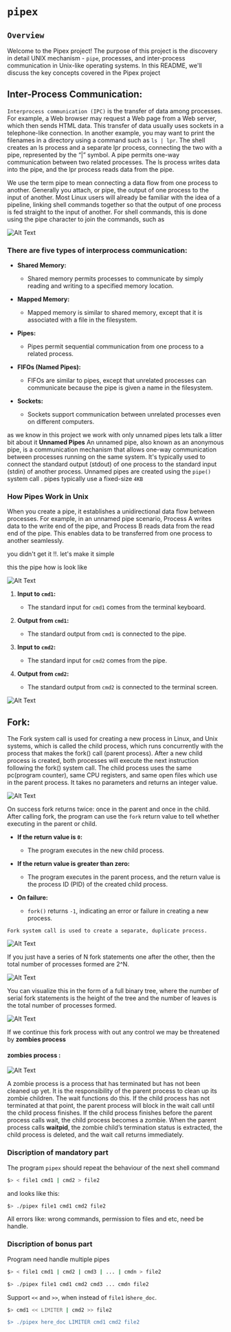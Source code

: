 # `pipex`

## `Overview`


Welcome to the Pipex project! The purpose of this project is the discovery in detail UNIX mechanism - `pipe`, processes, and inter-process communication in Unix-like operating systems.
In this README, we'll discuss the key concepts covered in the Pipex project

## Inter-Process Communication:

`Interprocess communication (IPC)` is the transfer of data among processes. For example, a
Web browser may request a Web page from a Web server, which then sends HTML data. This
transfer of data usually uses sockets in a telephone-like connection. In another example, you
may want to print the filenames in a directory using a command such as `ls | lpr`. The shell
creates an ls process and a separate lpr process, connecting the two with a pipe, represented
by the “|” symbol. A pipe permits one-way communication between two related processes.
The ls process writes data into the pipe, and the lpr process reads data from the pipe.

We use the term pipe to mean connecting a data flow from one process to another. Generally
you attach, or pipe, the output of one process to the input of another. Most Linux users will
already be familiar with the idea of a pipeline, linking shell commands together so that the
output of one process is fed straight to the input of another. For shell commands, this is done
using the pipe character to join the commands, such as

![Alt Text](/images/command)

### There are five types of interprocess communication:
- **Shared Memory:**
  - Shared memory permits processes to communicate by simply reading and writing to a specified memory location.

- **Mapped Memory:**
  - Mapped memory is similar to shared memory, except that it is associated with a file in the filesystem.

- **Pipes:**
  - Pipes permit sequential communication from one process to a related process.

- **FIFOs (Named Pipes):**
  - FIFOs are similar to pipes, except that unrelated processes can communicate because the pipe is given a name in the filesystem.

- **Sockets:**
  - Sockets support communication between unrelated processes even on different computers.

as we know in this project we work with only unnamed pipes lets talk a litter bit about it
**Unnamed Pipes**
An unnamed pipe, also known as an anonymous pipe, is a communication mechanism that allows one-way communication between processes running on the same system.
It's typically used to connect the standard output (stdout) of one process to the standard input (stdin) of another process. Unnamed pipes are created using the `pipe()` system call .
pipes typically use a fixed-size `4KB`


### How Pipes Work in Unix

When you create a pipe, it establishes a unidirectional data flow between processes. For example, in an unnamed pipe scenario, Process A writes data to the write end of the pipe, and Process B reads data from the read end of the pipe. This enables data to be transferred from one process to another seamlessly.

you didn't get it !!. let's make it simple

this the pipe how is look like

![Alt Text](/images/pipe)

1. **Input to `cmd1`:**
   - The standard input for `cmd1` comes from the terminal keyboard.

2. **Output from `cmd1`:**
   - The standard output from `cmd1` is connected to the pipe.

3. **Input to `cmd2`:**
   - The standard input for `cmd2` comes from the pipe.

4. **Output from `cmd2`:**
   - The standard output from `cmd2` is connected to the terminal screen.

![Alt Text](/image/pipe_work)

## Fork:

The Fork system call is used for creating a new process in Linux, and Unix systems, which is called the child process, which runs concurrently with the process that makes the fork() call (parent process). After a new child process is created, both processes will execute the next instruction following the fork() system call.
The child process uses the same pc(program counter), same CPU registers, and same open files which use in the parent process. It takes no parameters and returns an integer value.

![Alt Text](/image/fork)

On success fork returns twice: once in the parent and once in the child. After calling fork,
the program can use the `fork` return value to tell whether executing in the parent or child.


- **If the return value is `0`:**
  - The program executes in the new child process.

- **If the return value is greater than zero:**
  - The program executes in the parent process, and the return value is the process ID (PID) of the created child process.

- **On failure:**
  - `fork()` returns `-1`, indicating an error or failure in creating a new process.

`Fork system call is used to create a separate, duplicate process.`

![Alt Text](/images/fork_work)

If you just have a series of N fork statements one after the other, then the
total number of processes formed are 2^N.

![Alt Text](/images/equation)

You can visualize this in the form of a full binary tree, where the number of
serial fork statements is the height of the tree and the number of leaves is the
total number of processes formed.

![Alt Text](/images/binary_tree)

If we continue this fork process with out any control we may be threatened by **zombies process**

#### zombies process :

![Alt Text](/images/zombie)

A zombie process is a process that has terminated but has not been cleaned up yet. It is the responsibility of
the parent process to clean up its zombie children. The wait functions do this. If the child process has not
terminated at that point, the parent process will block in the wait call until the child process finishes. If the
child process finishes before the parent process calls wait, the child process becomes a zombie. When the
parent process calls **waitpid**, the zombie child’s termination status is extracted, the child process is deleted, and
the wait call returns immediately.





### Discription of mandatory part
The program `pipex` should repeat the behaviour of the next shell command
```bash
$> < file1 cmd1 | cmd2 > file2
```
and looks like this:
```bash
$> ./pipex file1 cmd1 cmd2 file2
```
All errors like: wrong commands,  permission to files and etc, need be handle.
### Discription of bonus part
Program need handle multiple pipes
```bash
$> < file1 cmd1 | cmd2 | cmd3 | ... | cmdn > file2

$> ./pipex file1 cmd1 cmd2 cmd3 ... cmdn file2
```
Support `<<` and `>>`, when instead of `file1` is`here_doc`.
```bash
$> cmd1 << LIMITER | cmd2 >> file2

$> ./pipex here_doc LIMITER cmd1 cmd2 file2
```
